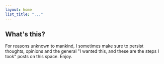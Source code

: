 ```yaml
---
layout: home
list_title: "..."
---
```


## What's this?

For reasons unknown to mankind, I sometimes make sure to persist thoughts, opinions and the general "I wanted this, and these are the steps I took" posts on this space. Enjoy.
